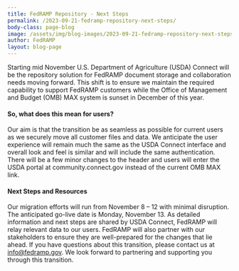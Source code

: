 ```yaml
---
title: FedRAMP Repository - Next Steps
permalink: /2023-09-21-fedramp-repository-next-steps/
body-class: page-blog
image: /assets/img/blog-images/2023-09-21-fedramp-repository-next-steps.png
author: FedRAMP
layout: blog-page
---
```

Starting mid November U.S. Department of Agriculture (USDA) Connect will be the repository solution for FedRAMP document storage and collaboration needs moving forward. This shift is to ensure we maintain the required capability to support FedRAMP customers while the Office of Management and Budget (OMB) MAX system is sunset in December of this year.

<h4>So, what does this mean for users?</h4>
Our aim is that the transition be as seamless as possible for current users as we securely move all customer files and data. We anticipate the user experience will remain much the same as the USDA Connect interface and overall look and feel is similar and will include the same authentication. There will be a few minor changes to the header and users will enter the USDA portal at community.connect.gov instead of the current OMB MAX link.

<h4>Next Steps and Resources</h4>
Our migration efforts will run from November 8 – 12 with minimal disruption. The anticipated go-live date is Monday, November 13. As detailed information and next steps are shared by USDA Connect, FedRAMP will relay relevant data to our users. FedRAMP will also partner with our stakeholders to ensure they are well-prepared for the changes that lie ahead. If you have questions about this transition, please contact us at <a href="mailto:info@fedramp.gov" target="_blank" rel="noopener noreferrer">info@fedramp.gov</a>. We look forward to partnering and supporting you through this transition. 
